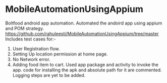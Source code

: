 # MobileAutomationUsingAppium
Boltfood android app automation.
Automated the andoird app using appium and POM strategy.
https://github.com/rahuleesti/MobileAutomationUsingAppium/tree/master
Includes test cases for:-
 1. User Registration flow.
 2. Setting Up location permission at home page.
 3. No Network error.
 4. Adding food item to cart.
Used app package and activity to invoke the app.
code for installing the apk and absolute path for it are commented.
Logging steps are yet to be added.
